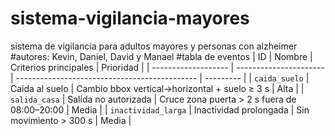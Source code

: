 # sistema-vigilancia-mayores
sistema de vigilancia para adultos mayores y personas con alzheimer
#autores: Kevin, Daniel, David y Manael
#tabla de eventos
| ID                  | Nombre                 | Criterios principales                         | Prioridad |
| ------------------- | ---------------------- | --------------------------------------------- | --------- |
| `caida_suelo`       | Caída al suelo         | Cambio bbox vertical→horizontal + suelo ≥ 3 s | Alta      |
| `salida_casa`       | Salida no autorizada   | Cruce zona puerta > 2 s fuera de 08:00–20:00  | Media     |
| `inactividad_larga` | Inactividad prolongada | Sin movimiento > 300 s                        | Media     |

